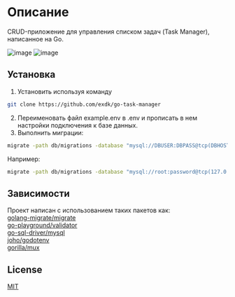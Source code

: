 # Описание

CRUD-приложение для управления списком задач (Task Manager), написанное на Go.

![image](https://user-images.githubusercontent.com/102806309/227769756-891816d7-de20-4bd5-bec4-188ff0c088c3.png)
![image](https://user-images.githubusercontent.com/102806309/227769771-a8974ac1-3283-4a55-b247-15009cfc6c18.png)


## Установка

1. Установить используя команду

```bash
git clone https://github.com/exdk/go-task-manager
```
2. Переименовать файл example.env в .env и прописать в нем настройки подключения к базе данных.  
3. Выполнить миграции:
```bash
migrate -path db/migrations -database "mysql://DBUSER:DBPASS@tcp(DBHOST:DBPORT)/DBNAME" -verbose up
```  
Например:
```bash
migrate -path db/migrations -database "mysql://root:password@tcp(127.0.0.1:3306)/go-tm" -verbose up
```  

## Зависимости

Проект написан с использованием таких пакетов как:  
[golang-migrate/migrate](https://github.com/golang-migrate/migrate)  
[go-playground/validator](https://github.com/go-playground/validator/)  
[go-sql-driver/mysql](https://github.com/go-sql-driver/mysql)  
[joho/godotenv](https://github.com/joho/godotenv)  
[gorilla/mux](https://github.com/gorilla/mux)

## License

[MIT](https://choosealicense.com/licenses/mit/)
